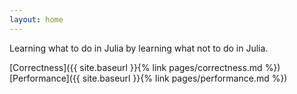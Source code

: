 ```yaml
---
layout: home
---
```


Learning what to do in Julia by learning what not to do in Julia.

[Correctness]({{ site.baseurl }}{% link pages/correctness.md %})
[Performance]({{ site.baseurl }}{% link pages/performance.md %})
